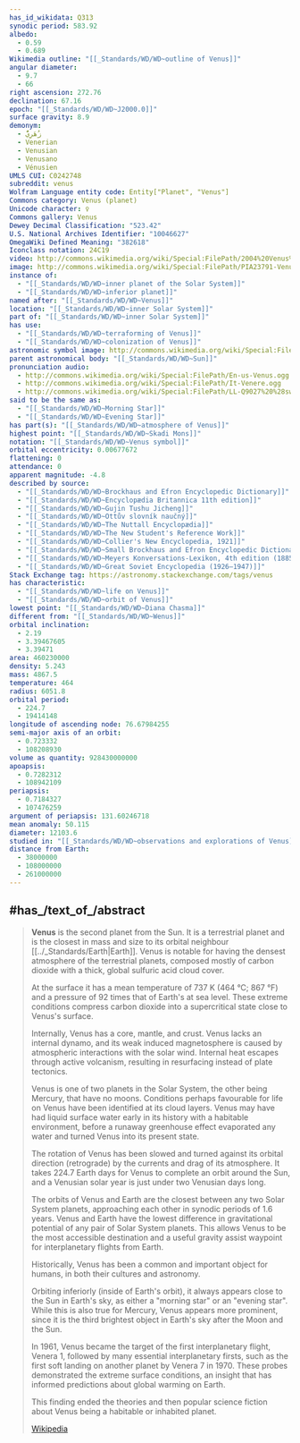 ```yaml
---
has_id_wikidata: Q313
synodic period: 583.92
albedo:
  - 0.59
  - 0.689
Wikimedia outline: "[[_Standards/WD/WD~outline of Venus]]"
angular diameter:
  - 9.7
  - 66
right ascension: 272.76
declination: 67.16
epoch: "[[_Standards/WD/WD~J2000.0]]"
surface gravity: 8.9
demonym:
  - زُهَرِيٌّ
  - Venerian
  - Venusian
  - Venusano
  - Vénusien
UMLS CUI: C0242748
subreddit: venus
Wolfram Language entity code: Entity["Planet", "Venus"]
Commons category: Venus (planet)
Unicode character: ♀
Commons gallery: Venus
Dewey Decimal Classification: "523.42"
U.S. National Archives Identifier: "10046627"
OmegaWiki Defined Meaning: "382618"
Iconclass notation: 24C19
video: http://commons.wikimedia.org/wiki/Special:FilePath/2004%20Venus%20transit%20UV.ogv
image: http://commons.wikimedia.org/wiki/Special:FilePath/PIA23791-Venus-RealAndEnhancedContrastViews-20200608%20%28cropped%29.jpg
instance of:
  - "[[_Standards/WD/WD~inner planet of the Solar System]]"
  - "[[_Standards/WD/WD~inferior planet]]"
named after: "[[_Standards/WD/WD~Venus]]"
location: "[[_Standards/WD/WD~inner Solar System]]"
part of: "[[_Standards/WD/WD~inner Solar System]]"
has use:
  - "[[_Standards/WD/WD~terraforming of Venus]]"
  - "[[_Standards/WD/WD~colonization of Venus]]"
astronomic symbol image: http://commons.wikimedia.org/wiki/Special:FilePath/Venus%20symbol%20%28fixed%20width%29.svg
parent astronomical body: "[[_Standards/WD/WD~Sun]]"
pronunciation audio:
  - http://commons.wikimedia.org/wiki/Special:FilePath/En-us-Venus.ogg
  - http://commons.wikimedia.org/wiki/Special:FilePath/It-Venere.ogg
  - http://commons.wikimedia.org/wiki/Special:FilePath/LL-Q9027%20%28swe%29-Moonhouse-Venus.wav
said to be the same as:
  - "[[_Standards/WD/WD~Morning Star]]"
  - "[[_Standards/WD/WD~Evening Star]]"
has part(s): "[[_Standards/WD/WD~atmosphere of Venus]]"
highest point: "[[_Standards/WD/WD~Skadi Mons]]"
notation: "[[_Standards/WD/WD~Venus symbol]]"
orbital eccentricity: 0.00677672
flattening: 0
attendance: 0
apparent magnitude: -4.8
described by source:
  - "[[_Standards/WD/WD~Brockhaus and Efron Encyclopedic Dictionary]]"
  - "[[_Standards/WD/WD~Encyclopædia Britannica 11th edition]]"
  - "[[_Standards/WD/WD~Gujin Tushu Jicheng]]"
  - "[[_Standards/WD/WD~Ottův slovník naučný]]"
  - "[[_Standards/WD/WD~The Nuttall Encyclopædia]]"
  - "[[_Standards/WD/WD~The New Student's Reference Work]]"
  - "[[_Standards/WD/WD~Collier's New Encyclopedia, 1921]]"
  - "[[_Standards/WD/WD~Small Brockhaus and Efron Encyclopedic Dictionary]]"
  - "[[_Standards/WD/WD~Meyers Konversations-Lexikon, 4th edition (1885–1890)]]"
  - "[[_Standards/WD/WD~Great Soviet Encyclopedia (1926–1947)]]"
Stack Exchange tag: https://astronomy.stackexchange.com/tags/venus
has characteristic:
  - "[[_Standards/WD/WD~life on Venus]]"
  - "[[_Standards/WD/WD~orbit of Venus]]"
lowest point: "[[_Standards/WD/WD~Diana Chasma]]"
different from: "[[_Standards/WD/WD~Wenus]]"
orbital inclination:
  - 2.19
  - 3.39467605
  - 3.39471
area: 460230000
density: 5.243
mass: 4867.5
temperature: 464
radius: 6051.8
orbital period:
  - 224.7
  - 19414148
longitude of ascending node: 76.67984255
semi-major axis of an orbit:
  - 0.723332
  - 108208930
volume as quantity: 928430000000
apoapsis:
  - 0.7282312
  - 108942109
periapsis:
  - 0.7184327
  - 107476259
argument of periapsis: 131.60246718
mean anomaly: 50.115
diameter: 12103.6
studied in: "[[_Standards/WD/WD~observations and explorations of Venus]]"
distance from Earth:
  - 38000000
  - 108000000
  - 261000000
---
```


## #has_/text_of_/abstract 

> **Venus** is the second planet from the Sun. 
> It is a terrestrial planet and is the closest in mass and size to its orbital neighbour [[../_Standards/Earth|Earth]]. 
> Venus is notable for having the densest atmosphere of the terrestrial planets, 
> composed mostly of carbon dioxide with a thick, global sulfuric acid cloud cover. 
> 
> At the surface it has a mean temperature of 737 K (464 °C; 867 °F) 
> and a pressure of 92 times that of Earth's at sea level. 
> These extreme conditions compress carbon dioxide into a supercritical state 
> close to Venus's surface.
>
> Internally, Venus has a core, mantle, and crust. Venus lacks an internal dynamo, 
> and its weak induced magnetosphere 
> is caused by atmospheric interactions with the solar wind. 
> Internal heat escapes through active volcanism, 
> resulting in resurfacing instead of plate tectonics. 
> 
> Venus is one of two planets in the Solar System, the other being Mercury, that have no moons. 
> Conditions perhaps favourable for life on Venus have been identified at its cloud layers. 
> Venus may have had liquid surface water early in its history with a habitable environment, 
> before a runaway greenhouse effect evaporated any water 
> and turned Venus into its present state.
>
> The rotation of Venus has been slowed and turned against its orbital direction (retrograde) 
> by the currents and drag of its atmosphere. 
> It takes 224.7 Earth days for Venus to complete an orbit around the Sun, 
> and a Venusian solar year is just under two Venusian days long. 
> 
> The orbits of Venus and Earth are the closest between any two Solar System planets, 
> approaching each other in synodic periods of 1.6 years. 
> Venus and Earth have the lowest difference in gravitational potential 
> of any pair of Solar System planets. 
> This allows Venus to be the most accessible destination 
> and a useful gravity assist waypoint for interplanetary flights from Earth.
>
> Historically, Venus has been a common and important object for humans, 
> in both their cultures and astronomy. 
> 
> Orbiting inferiorly (inside of Earth's orbit), it always appears close to the Sun in Earth's sky, 
> as either a "morning star" or an "evening star". 
> While this is also true for Mercury, Venus appears more prominent, 
> since it is the third brightest object in Earth's sky after the Moon and the Sun. 
> 
> In 1961, Venus became the target of the first interplanetary flight, Venera 1, 
> followed by many essential interplanetary firsts, 
> such as the first soft landing on another planet by Venera 7 in 1970. 
> These probes demonstrated the extreme surface conditions, 
> an insight that has informed predictions about global warming on Earth. 
> 
> This finding ended the theories and then popular science fiction 
> about Venus being a habitable or inhabited planet.
>
> [Wikipedia](https://en.wikipedia.org/wiki/Venus)





